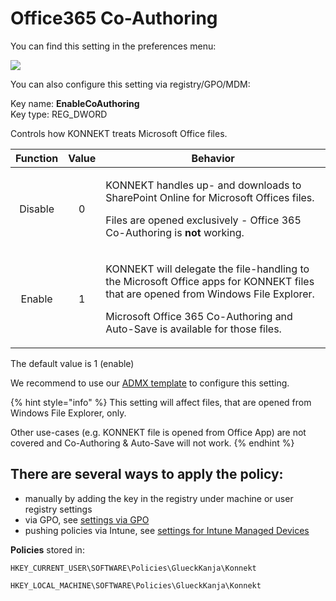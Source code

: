 # Office365 Co-Authoring

You can find this setting in the preferences menu:

![](<../../.gitbook/assets/2022-08-02 16\_30\_24-Window.png>)

You can also configure this setting via registry/GPO/MDM:

Key name: **EnableCoAuthoring**\
Key type: REG\_DWORD

Controls how KONNEKT treats Microsoft Office files.

| Function | Value | Behavior                                                                                                                                                                                                                      |
| :------: | :---: | ----------------------------------------------------------------------------------------------------------------------------------------------------------------------------------------------------------------------------- |
|  Disable |   0   | <p>KONNEKT handles up- and downloads to SharePoint Online for Microsoft Offices files.</p><p>Files are opened exclusively - Office 365 Co-Authoring is <strong>not</strong> working.</p>                                      |
|  Enable  |   1   | <p>KONNEKT will delegate the file-handling to the Microsoft Office apps for KONNEKT files that are opened from Windows File Explorer.</p><p>Microsoft Office 365 Co-Authoring and Auto-Save is available for those files.</p> |

The default value is 1 (enable)

We recommend to use our [ADMX template](../management-options/settings-via-gpo.md#admx-file) to configure this setting.

{% hint style="info" %}
This setting will affect files, that are opened from Windows File Explorer, only.&#x20;

Other use-cases (e.g. KONNEKT file is opened from Office App) are not covered and Co-Authoring & Auto-Save will not work.
{% endhint %}

## **There are several ways to apply the policy:**

* manually by adding the key in the registry under machine or user registry settings
* via GPO, see [settings via GPO](../management-options/settings-via-gpo.md)
* pushing policies via Intune, see [settings for Intune Managed Devices](../management-options/setting-for-intune-managed-devices/intune-system-settings.md#co-authoring)

**Policies** stored in:

`HKEY_CURRENT_USER\SOFTWARE\Policies\GlueckKanja\Konnekt`

`HKEY_LOCAL_MACHINE\SOFTWARE\Policies\GlueckKanja\Konnekt`
